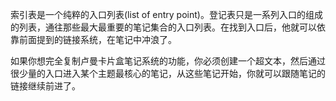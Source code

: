 索引表是一个纯粹的入口列表(list of entry point)。登记表只是一系列入口的组成的列表，通往那些最大最重要的笔记集合的入口列表。在找到入口后，他就可以依靠前面提到的链接系统，在笔记中冲浪了。


如果你想完全复制卢曼卡片盒笔记系统的功能，你必须创建一个超文本，然后通过很少量的入口进入某个主题最核心的笔记，从这些笔记开始，你就可以跟随笔记的链接继续前进了。